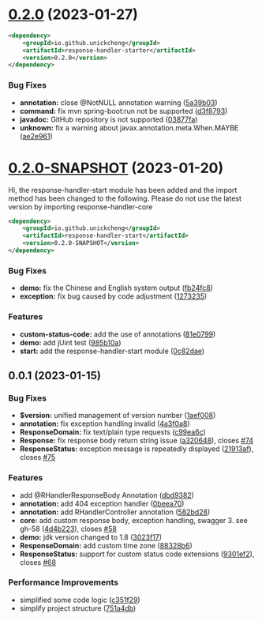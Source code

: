 # [0.2.0](https://github.com/UNICKCHENG/Response-Handler/compare/v0.2.0-SNAPSHOT...v0.2.0) (2023-01-27)

```xml
<dependency>
    <groupId>io.github.unickcheng</groupId>
    <artifactId>response-handler-starter</artifactId>
    <version>0.2.0</version>
</dependency>
```

### Bug Fixes

* **annotation:** close @NotNULL annotation warning ([5a39b03](https://github.com/UNICKCHENG/Response-Handler/commit/5a39b036353b0374a19d3ce54b3994d4dc8da7ef))
* **command:** fix mvn spring-boot:run not be supported ([d3f8793](https://github.com/UNICKCHENG/Response-Handler/commit/d3f8793b0835e4347ebc429166efaab0d446d2ff))
* **javadoc:** GitHub repository is not supported ([03877fa](https://github.com/UNICKCHENG/Response-Handler/commit/03877fa68c967704d22db40c27537dcedcdd15ee))
* **unknown:** fix a warning about javax.annotation.meta.When.MAYBE ([ae2e961](https://github.com/UNICKCHENG/Response-Handler/commit/ae2e961a1db7df8701e49969dc10b9c697133bf8))

# [0.2.0-SNAPSHOT](https://github.com/UNICKCHENG/Response-Handler/compare/v0.0.1...v0.2.0-SNAPSHOT) (2023-01-20)

Hi, the response-handler-start module has been added and the import method has been changed to the following. Please do not use the latest version by importing response-handler-core

```xml
<dependency>
    <groupId>io.github.unickcheng</groupId>
    <artifactId>response-handler-start</artifactId>
    <version>0.2.0-SNAPSHOT</version>
</dependency>
```

### Bug Fixes

* **demo:** fix the Chinese and English system output ([fb24fc8](https://github.com/UNICKCHENG/Response-Handler/commit/fb24fc872418e3adb5fc5b162931f76ba428f96f))
* **exception:** fix bug caused by code adjustment ([1273235](https://github.com/UNICKCHENG/Response-Handler/commit/12732356188bff7c775493b88d0c9a12215b156b))


### Features

* **custom-status-code:**  add the use of annotations ([81e0799](https://github.com/UNICKCHENG/Response-Handler/commit/81e07993f1c0d680070052c110a184f1e371959d))
* **demo:** add jUint test ([985b10a](https://github.com/UNICKCHENG/Response-Handler/commit/985b10af0b4d65ad668c946feda569a19334bda2))
* **start:** add the response-handler-start module ([0c82dae](https://github.com/UNICKCHENG/Response-Handler/commit/0c82daec89a9fc13d5188bfe6019a101d2839ef3))



## 0.0.1 (2023-01-15)


### Bug Fixes

* **$version:** unified management of version number ([1aef008](https://github.com/UNICKCHENG/Response-Handler/commit/1aef0086fabddadf7507e564960d2319ebf55332))
* **annotation:** fix exception handling invalid ([4a3f0a8](https://github.com/UNICKCHENG/Response-Handler/commit/4a3f0a83411d7344a8bb30c3dafac1b007497964))
* **ResponseDomain:** fix text/plain type requests ([c99ea6c](https://github.com/UNICKCHENG/Response-Handler/commit/c99ea6c0a91ce7e47d462e26566a5e1d288e9984))
* **Response:** fix response body return string issue ([a320648](https://github.com/UNICKCHENG/Response-Handler/commit/a32064842e8e2ed435b73d459e91c4caccdb386a)), closes [#74](https://github.com/UNICKCHENG/Response-Handler/issues/74)
* **ResponseStatus:** exception message is repeatedly displayed ([21913af](https://github.com/UNICKCHENG/Response-Handler/commit/21913af97695fd63e081ebfd5443df21198c6af1)), closes [#75](https://github.com/UNICKCHENG/Response-Handler/issues/75)


### Features

* add @RHandlerResponseBody Annotation ([dbd9382](https://github.com/UNICKCHENG/Response-Handler/commit/dbd93826ba072def67d608bea46b8bd9414e25b1))
* **annotation:** add 404 exception handler ([0beea70](https://github.com/UNICKCHENG/Response-Handler/commit/0beea70ebffcd123e77c2b1defd8b469912f072b))
* **annotation:** add RHandlerController annotation ([582bd28](https://github.com/UNICKCHENG/Response-Handler/commit/582bd287deccc5070a8d996eb26720283fdd122c))
* **core:** add custom response body, exception handling, swagger 3. see gh-58 ([4d4b223](https://github.com/UNICKCHENG/Response-Handler/commit/4d4b2235226fc82fac2478d4f5e06ef24699d1a6)), closes [#58](https://github.com/UNICKCHENG/Response-Handler/issues/58)
* **demo:** jdk version changed to 1.8 ([3023f17](https://github.com/UNICKCHENG/Response-Handler/commit/3023f17eef999e5006ec0ad3fa91438ce22f74f6))
* **ResponseDomain:** add custom time zone ([88328b6](https://github.com/UNICKCHENG/Response-Handler/commit/88328b68e35213b2010d05507805b5ed347a1248))
* **ResponseStatus:** support for custom status code extensions ([9301ef2](https://github.com/UNICKCHENG/Response-Handler/commit/9301ef293d796d500927c5b4bbb1f4f60c8d5d18)), closes [#68](https://github.com/UNICKCHENG/Response-Handler/issues/68)


### Performance Improvements

* simplified some code logic ([c351f29](https://github.com/UNICKCHENG/Response-Handler/commit/c351f2989f0237ae6ac60b8a2cd3e9e6b62202a8))
* simplify project structure ([751a4db](https://github.com/UNICKCHENG/Response-Handler/commit/751a4db4a3f3456bc86aa970cbc4f9bf8989153d))



